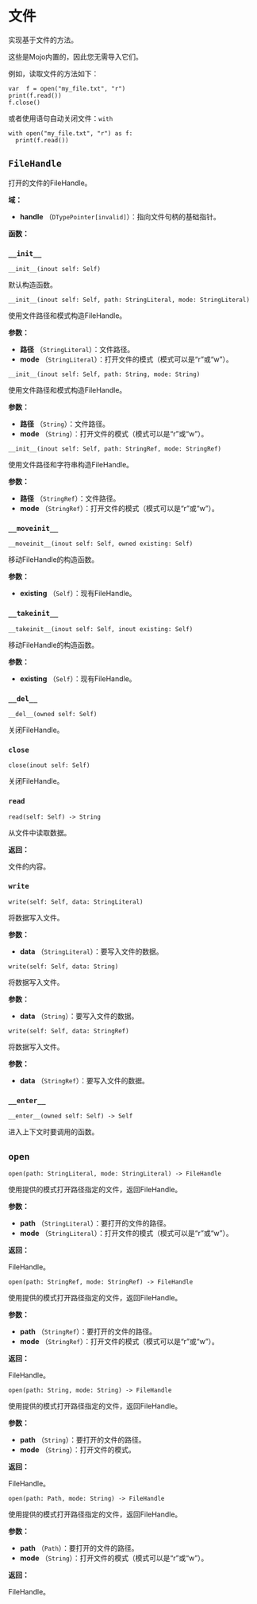# 文件


实现基于文件的方法。

这些是Mojo内置的，因此您无需导入它们。

例如，读取文件的方法如下：

```
var  f = open("my_file.txt", "r")
print(f.read())
f.close()
```

或者使用语句自动关闭文件：`with`

```
with open("my_file.txt", "r") as f:
  print(f.read())
```

## `FileHandle`[](#filehandle)

打开的文件的FileHandle。

**域：**

* **handle** （`DTypePointer[invalid]`）：指向文件句柄的基础指针。

**函数：**

### `__init__`[](#init__)

`__init__(inout self: Self)`

默认构造函数。

`__init__(inout self: Self, path: StringLiteral, mode: StringLiteral)`

使用文件路径和模式构造FileHandle。

**参数：**

* **路径** （`StringLiteral`）：文件路径。
* **mode** （`StringLiteral`）：打开文件的模式（模式可以是“r”或“w”）。

`__init__(inout self: Self, path: String, mode: String)`

使用文件路径和模式构造FileHandle。

**参数：**

* **路径** （`String`）：文件路径。
* **mode** （`String`）：打开文件的模式（模式可以是“r”或“w”）。

`__init__(inout self: Self, path: StringRef, mode: StringRef)`

使用文件路径和字符串构造FileHandle。

**参数：**

* **路径** （`StringRef`）：文件路径。
* **mode** （`StringRef`）：打开文件的模式（模式可以是“r”或“w”）。

### `__moveinit__`[](#moveinit__)

`__moveinit__(inout self: Self, owned existing: Self)`

移动FileHandle的构造函数。

**参数：**

* **existing** （`Self`）：现有FileHandle。

### `__takeinit__`[](#takeinit__)

`__takeinit__(inout self: Self, inout existing: Self)`

移动FileHandle的构造函数。

**参数：**

* **existing** （`Self`）：现有FileHandle。

### `__del__`[](#del__)

`__del__(owned self: Self)`

关闭FileHandle。

### `close`[](#close)

`close(inout self: Self)`

关闭FileHandle。

### `read`[](#read)

`read(self: Self) -> String`

从文件中读取数据。

**返回：**

文件的内容。

### `write`[](#write)

`write(self: Self, data: StringLiteral)`

将数据写入文件。

**参数：**

* **data** （`StringLiteral`）：要写入文件的数据。

`write(self: Self, data: String)`

将数据写入文件。

**参数：**

* **data** （`String`）：要写入文件的数据。

`write(self: Self, data: StringRef)`

将数据写入文件。

**参数：**

* **data** （`StringRef`）：要写入文件的数据。

### `__enter__`[](#enter__)

`__enter__(owned self: Self) -> Self`

进入上下文时要调用的函数。

## `open`[](#open)

`open(path: StringLiteral, mode: StringLiteral) -> FileHandle`

使用提供的模式打开路径指定的文件，返回FileHandle。

**参数：**

* **path** （`StringLiteral`）：要打开的文件的路径。
* **mode** （`StringLiteral`）：打开文件的模式（模式可以是“r”或“w”）。

**返回：**

FileHandle。

`open(path: StringRef, mode: StringRef) -> FileHandle`

使用提供的模式打开路径指定的文件，返回FileHandle。

**参数：**

* **path** （`StringRef`）：要打开的文件的路径。
* **mode** （`StringRef`）：打开文件的模式（模式可以是“r”或“w”）。

**返回：**

FileHandle。

`open(path: String, mode: String) -> FileHandle`

使用提供的模式打开路径指定的文件，返回FileHandle。

**参数：**

* **path** （`String`）：要打开的文件的路径。
* **mode** （`String`）：打开文件的模式。

**返回：**

FileHandle。

`open(path: Path, mode: String) -> FileHandle`

使用提供的模式打开路径指定的文件，返回FileHandle。

**参数：**

* **path** （`Path`）：要打开的文件的路径。
* **mode** （`String`）：打开文件的模式（模式可以是“r”或“w”）。

**返回：**

FileHandle。
